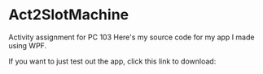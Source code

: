 # Act2SlotMachine
Activity assignment for PC 103
Here's my source code for my app I made using WPF.

If you want to just test out the app, click this link to download:
